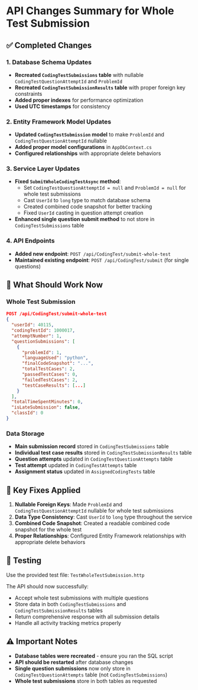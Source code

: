 # API Changes Summary for Whole Test Submission

## ✅ Completed Changes

### 1. Database Schema Updates
- **Recreated `CodingTestSubmissions` table** with nullable `CodingTestQuestionAttemptId` and `ProblemId`
- **Recreated `CodingTestSubmissionResults` table** with proper foreign key constraints
- **Added proper indexes** for performance optimization
- **Used UTC timestamps** for consistency

### 2. Entity Framework Model Updates
- **Updated `CodingTestSubmission` model** to make `ProblemId` and `CodingTestQuestionAttemptId` nullable
- **Added proper model configurations** in `AppDbContext.cs`
- **Configured relationships** with appropriate delete behaviors

### 3. Service Layer Updates
- **Fixed `SubmitWholeCodingTestAsync` method**:
  - Set `CodingTestQuestionAttemptId = null` and `ProblemId = null` for whole test submissions
  - Cast `UserId` to `long` type to match database schema
  - Created combined code snapshot for better tracking
  - Fixed `UserId` casting in question attempt creation
- **Enhanced single question submit method** to not store in `CodingTestSubmissions` table

### 4. API Endpoints
- **Added new endpoint**: `POST /api/CodingTest/submit-whole-test`
- **Maintained existing endpoint**: `POST /api/CodingTest/submit` (for single questions)

## 🎯 What Should Work Now

### Whole Test Submission
```json
POST /api/CodingTest/submit-whole-test
{
  "userId": 40115,
  "codingTestId": 1000017,
  "attemptNumber": 1,
  "questionSubmissions": [
    {
      "problemId": 1,
      "languageUsed": "python",
      "finalCodeSnapshot": "...",
      "totalTestCases": 2,
      "passedTestCases": 0,
      "failedTestCases": 2,
      "testCaseResults": [...]
    }
  ],
  "totalTimeSpentMinutes": 0,
  "isLateSubmission": false,
  "classId": 0
}
```

### Data Storage
- **Main submission record** stored in `CodingTestSubmissions` table
- **Individual test case results** stored in `CodingTestSubmissionResults` table
- **Question attempts** updated in `CodingTestQuestionAttempts` table
- **Test attempt** updated in `CodingTestAttempts` table
- **Assignment status** updated in `AssignedCodingTests` table

## 🔧 Key Fixes Applied

1. **Nullable Foreign Keys**: Made `ProblemId` and `CodingTestQuestionAttemptId` nullable for whole test submissions
2. **Data Type Consistency**: Cast `UserId` to `long` type throughout the service
3. **Combined Code Snapshot**: Created a readable combined code snapshot for the whole test
4. **Proper Relationships**: Configured Entity Framework relationships with appropriate delete behaviors

## 📝 Testing

Use the provided test file: `TestWholeTestSubmission.http`

The API should now successfully:
- Accept whole test submissions with multiple questions
- Store data in both `CodingTestSubmissions` and `CodingTestSubmissionResults` tables
- Return comprehensive response with all submission details
- Handle all activity tracking metrics properly

## ⚠️ Important Notes

- **Database tables were recreated** - ensure you ran the SQL script
- **API should be restarted** after database changes
- **Single question submissions** now only store in `CodingTestQuestionAttempts` table (not `CodingTestSubmissions`)
- **Whole test submissions** store in both tables as requested
